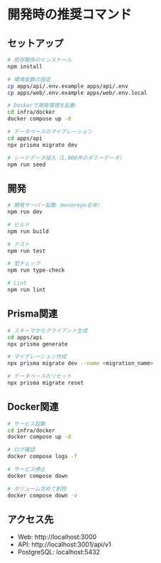 # 開発時の推奨コマンド

## セットアップ
```bash
# 依存関係のインストール
npm install

# 環境変数の設定
cp apps/api/.env.example apps/api/.env
cp apps/web/.env.example apps/web/.env.local

# Dockerで開発環境を起動
cd infra/docker
docker compose up -d

# データベースのマイグレーション
cd apps/api
npx prisma migrate dev

# シードデータ投入（1,000件のダミーデータ）
npm run seed
```

## 開発
```bash
# 開発サーバー起動（monorepo全体）
npm run dev

# ビルド
npm run build

# テスト
npm run test

# 型チェック
npm run type-check

# Lint
npm run lint
```

## Prisma関連
```bash
# スキーマからクライアント生成
cd apps/api
npx prisma generate

# マイグレーション作成
npx prisma migrate dev --name <migration_name>

# データベースのリセット
npx prisma migrate reset
```

## Docker関連
```bash
# サービス起動
cd infra/docker
docker compose up -d

# ログ確認
docker compose logs -f

# サービス停止
docker compose down

# ボリューム含めて削除
docker compose down -v
```

## アクセス先
- Web: http://localhost:3000
- API: http://localhost:3001/api/v1
- PostgreSQL: localhost:5432